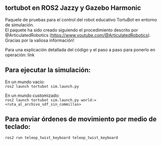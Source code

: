 ## tortubot en ROS2 Jazzy y Gazebo Harmonic

Paquete de pruebas para el control del robot educativo TortuBot en entorno de simulación.<br>
El paquete ha sido creado siguiendo el procedimiento descrito por @ArticulatedRobotics (https://www.youtube.com/@ArticulatedRobotics). Gracias por la valiosa información!<br>

Para una explicación detallada del código y el paso a paso para ponerlo en operación: link <br>

Para ejecutar la simulación:
--------------------------------
En un mundo vacío:<br>
`ros2 launch tortubot sim.launch.py`<br>

En un mundo customizado:<br>
`ros2 launch tortubot sim.launch.py world:=<ruta_al_archivo_sdf_sin_commillas>`<br>

Para enviar órdenes de movimiento por medio de teclado:
---------------------------------
`ros2 run teleop_twist_keyboard teleop_twist_keyboard`<br>



